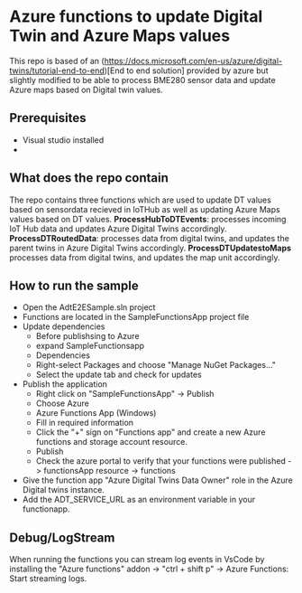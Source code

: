 # Azure functions to update Digital Twin and Azure Maps values
This repo is based of an (https://docs.microsoft.com/en-us/azure/digital-twins/tutorial-end-to-end)[End to end solution] provided by azure but slightly modified to be able to process BME280 sensor data and update Azure maps based on Digital twin values. 

## Prerequisites
- Visual studio installed
- 

## What does the repo contain

The repo contains three functions which are used to update DT values based on sensordata recieved in IoTHub as well as updating Azure Maps values based on DT values. **ProcessHubToDTEvents**: processes incoming IoT Hub data and updates Azure Digital Twins accordingly. **ProcessDTRoutedData**: processes data from digital twins, and updates the parent twins in Azure Digital Twins accordingly. **ProcessDTUpdatestoMaps** processes data from digital twins, and updates the map unit accordingly. 

## How to run the sample

- Open the AdtE2ESample.sln project
- Functions are located in the SampleFunctionsApp project file
- Update dependencies
  - Before publishsing to Azure
  - expand SampleFunctionsapp
  - Dependencies
  - Right-select Packages and choose "Manage NuGet Packages..." 
  - Select the update tab and check for updates
- Publish the application
  - Right click on "SampleFunctionsApp" -> Publish
  - Choose Azure
  - Azure Functions App (Windows)
  - Fill in required information
  - Click the "+" sign on "Functions app" and create a new Azure functions and storage account resource.
  - Publish
  - Check the azure portal to verify that your functions were published -> functionsApp resource -> functions
- Give the function app "Azure Digital Twins Data Owner" role in the Azure Digital twins instance.
- Add the ADT_SERVICE_URL as an environment variable in your functionapp.

## Debug/LogStream

When running the functions you can stream log events in VsCode by installing the "Azure functions" addon -> "ctrl + shift p" -> Azure Functions: Start streaming logs.